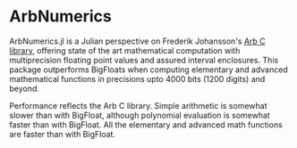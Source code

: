 # ArbNumerics
ArbNumerics.jl is a Julian perspective on Frederik Johansson's [Arb C library](http://arblib.org/), offering state of the art mathematical computation with multiprecision floating point values and assured interval enclosures. This package outperforms BigFloats when computing elementary and advanced mathematical functions in precisions upto 4000 bits (1200 digits) and beyond.

Performance reflects the Arb C library. Simple arithmetic is somewhat slower than with BigFloat, although polynomial evaluation is somewhat faster than with BigFloat. All the elementary and advanced math functions are faster than with BigFloat.


